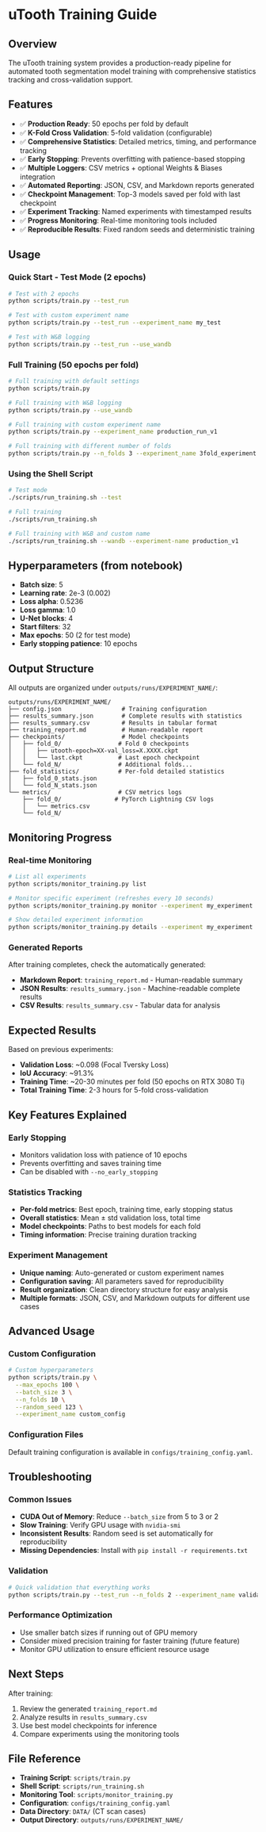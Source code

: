 # uTooth Training Guide

## Overview
The uTooth training system provides a production-ready pipeline for automated tooth segmentation model training with comprehensive statistics tracking and cross-validation support.

## Features
- ✅ **Production Ready**: 50 epochs per fold by default
- ✅ **K-Fold Cross Validation**: 5-fold validation (configurable)
- ✅ **Comprehensive Statistics**: Detailed metrics, timing, and performance tracking
- ✅ **Early Stopping**: Prevents overfitting with patience-based stopping
- ✅ **Multiple Loggers**: CSV metrics + optional Weights & Biases integration
- ✅ **Automated Reporting**: JSON, CSV, and Markdown reports generated
- ✅ **Checkpoint Management**: Top-3 models saved per fold with last checkpoint
- ✅ **Experiment Tracking**: Named experiments with timestamped results
- ✅ **Progress Monitoring**: Real-time monitoring tools included
- ✅ **Reproducible Results**: Fixed random seeds and deterministic training

## Usage

### Quick Start - Test Mode (2 epochs)
```bash
# Test with 2 epochs
python scripts/train.py --test_run

# Test with custom experiment name
python scripts/train.py --test_run --experiment_name my_test

# Test with W&B logging
python scripts/train.py --test_run --use_wandb
```

### Full Training (50 epochs per fold)
```bash
# Full training with default settings
python scripts/train.py

# Full training with W&B logging
python scripts/train.py --use_wandb

# Full training with custom experiment name
python scripts/train.py --experiment_name production_run_v1

# Full training with different number of folds
python scripts/train.py --n_folds 3 --experiment_name 3fold_experiment
```

### Using the Shell Script
```bash
# Test mode
./scripts/run_training.sh --test

# Full training
./scripts/run_training.sh

# Full training with W&B and custom name
./scripts/run_training.sh --wandb --experiment-name production_v1
```

## Hyperparameters (from notebook)
- **Batch size**: 5
- **Learning rate**: 2e-3 (0.002)
- **Loss alpha**: 0.5236
- **Loss gamma**: 1.0
- **U-Net blocks**: 4
- **Start filters**: 32
- **Max epochs**: 50 (2 for test mode)
- **Early stopping patience**: 10 epochs

## Output Structure
All outputs are organized under `outputs/runs/EXPERIMENT_NAME/`:

```
outputs/runs/EXPERIMENT_NAME/
├── config.json                 # Training configuration
├── results_summary.json        # Complete results with statistics
├── results_summary.csv         # Results in tabular format
├── training_report.md          # Human-readable report
├── checkpoints/                # Model checkpoints
│   ├── fold_0/                # Fold 0 checkpoints
│   │   ├── utooth-epoch=XX-val_loss=X.XXXX.ckpt
│   │   └── last.ckpt          # Last epoch checkpoint
│   └── fold_N/                # Additional folds...
├── fold_statistics/           # Per-fold detailed statistics
│   ├── fold_0_stats.json
│   └── fold_N_stats.json
└── metrics/                   # CSV metrics logs
    ├── fold_0/               # PyTorch Lightning CSV logs
    │   └── metrics.csv
    └── fold_N/
```

## Monitoring Progress

### Real-time Monitoring
```bash
# List all experiments
python scripts/monitor_training.py list

# Monitor specific experiment (refreshes every 10 seconds)
python scripts/monitor_training.py monitor --experiment my_experiment

# Show detailed experiment information
python scripts/monitor_training.py details --experiment my_experiment
```

### Generated Reports
After training completes, check the automatically generated:
- **Markdown Report**: `training_report.md` - Human-readable summary
- **JSON Results**: `results_summary.json` - Machine-readable complete results
- **CSV Results**: `results_summary.csv` - Tabular data for analysis

## Expected Results
Based on previous experiments:
- **Validation Loss**: ~0.098 (Focal Tversky Loss)
- **IoU Accuracy**: ~91.3%
- **Training Time**: ~20-30 minutes per fold (50 epochs on RTX 3080 Ti)
- **Total Training Time**: 2-3 hours for 5-fold cross-validation

## Key Features Explained

### Early Stopping
- Monitors validation loss with patience of 10 epochs
- Prevents overfitting and saves training time
- Can be disabled with `--no_early_stopping`

### Statistics Tracking
- **Per-fold metrics**: Best epoch, training time, early stopping status
- **Overall statistics**: Mean ± std validation loss, total time
- **Model checkpoints**: Paths to best models for each fold
- **Timing information**: Precise training duration tracking

### Experiment Management
- **Unique naming**: Auto-generated or custom experiment names
- **Configuration saving**: All parameters saved for reproducibility
- **Result organization**: Clean directory structure for easy analysis
- **Multiple formats**: JSON, CSV, and Markdown outputs for different use cases

## Advanced Usage

### Custom Configuration
```bash
# Custom hyperparameters
python scripts/train.py \
  --max_epochs 100 \
  --batch_size 3 \
  --n_folds 10 \
  --random_seed 123 \
  --experiment_name custom_config
```

### Configuration Files
Default training configuration is available in `configs/training_config.yaml`.

## Troubleshooting

### Common Issues
- **CUDA Out of Memory**: Reduce `--batch_size` from 5 to 3 or 2
- **Slow Training**: Verify GPU usage with `nvidia-smi`
- **Inconsistent Results**: Random seed is set automatically for reproducibility
- **Missing Dependencies**: Install with `pip install -r requirements.txt`

### Validation
```bash
# Quick validation that everything works
python scripts/train.py --test_run --n_folds 2 --experiment_name validation_test
```

### Performance Optimization
- Use smaller batch sizes if running out of GPU memory
- Consider mixed precision training for faster training (future feature)
- Monitor GPU utilization to ensure efficient resource usage

## Next Steps
After training:
1. Review the generated `training_report.md`
2. Analyze results in `results_summary.csv`
3. Use best model checkpoints for inference
4. Compare experiments using the monitoring tools

## File Reference
- **Training Script**: `scripts/train.py`
- **Shell Script**: `scripts/run_training.sh`
- **Monitoring Tool**: `scripts/monitor_training.py`
- **Configuration**: `configs/training_config.yaml`
- **Data Directory**: `DATA/` (CT scan cases)
- **Output Directory**: `outputs/runs/EXPERIMENT_NAME/`